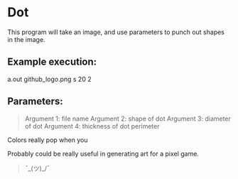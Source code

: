 # Dot
This program will take an image, and use parameters to punch out shapes in the image. 

## Example execution:
a.out github_logo.png s 20 2

## Parameters:
> Argument 1: file name
> Argument 2: shape of dot 
> Argument 3: diameter of dot
> Argument 4: thickness of dot perimeter




Colors really pop when you

Probably could be really useful in generating art for a pixel game.

> ¯\_(ツ)_/¯